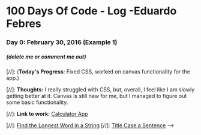 # 100 Days Of Code - Log -Eduardo Febres

### Day 0: February 30, 2016 (Example 1)
##### (delete me or comment me out)

[//]: (**Today's Progress**: Fixed CSS, worked on canvas functionality for the app.)

[//]: **Thoughts:** I really struggled with CSS, but, overall, I feel like I am slowly getting better at it. Canvas is still new for me, but I managed to figure out some basic functionality.

[//]: **Link to work:** [Calculator App](http://www.example.com)

[//]: [Find the Longest Word in a String](https://www.freecodecamp.com/challenges/find-the-longest-word-in-a-string)
[//]: [Title Case a Sentence](https://www.freecodecamp.com/challenges/title-case-a-sentence) -->
